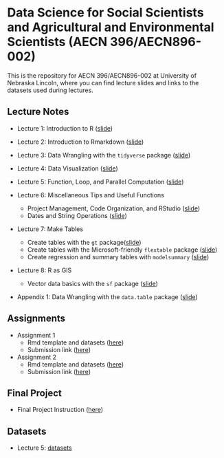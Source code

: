 
# Data Science for Social Scientists and Agricultural and Environmental Scientists (AECN 396/AECN896-002)

This is the repository for AECN 396/AECN896-002 at University of Nebraska Lincoln, where you can find lecture slides and links to the datasets used during lectures.

## Lecture Notes

+ Lecture 1: Introduction to R ([slide](https://tmieno2.github.io/Data-Science-with-R/Chapter-1-Introduction/Introduction.html))
+ Lecture 2: Introduction to Rmarkdown ([slide](https://tmieno2.github.io/Data-Science-with-R/Chapter-2-Rmarkdown/Rmarkdown_x.html))
+ Lecture 3: Data Wrangling with the `tidyverse` package ([slide](https://tmieno2.github.io/Data-Science-with-R/Chapter-3-DataWrangling/data_wrangling_x.html))
+ Lecture 4: Data Visualization ([slide](https://tmieno2.github.io/Data-Science-with-R/Chapter-4-DataVisualization/data_visualization_x.html))
+ Lecture 5: Function, Loop, and Parallel Computation ([slide](https://tmieno2.github.io/Data-Science-with-R/Chapter-5-Functions-Loop-Parallel/function_loop_parallel_x.html))
+ Lecture 6: Miscellaneous Tips and Useful Functions
    * Project Management, Code Organization, and RStudio  ([slide](https://tmieno2.github.io/Data-Science-with-R/Chapter-6-HowCodeProject/code_project_RStudio_x.html))
    * Dates and String Operations  ([slide](https://tmieno2.github.io/Data-Science-with-R/Chapter-6-Miscellaneous/misc_x.html))
+ Lecture 7: Make Tables 
    * Create tables with the `gt` package([slide](https://tmieno2.github.io/Data-Science-with-R/Chapter-7-MakeTable/make_table_x.html))
    * Create tables with the Microsoft-friendly `flextable` package ([slide](https://tmieno2.github.io/Data-Science-with-R/Chapter-7-MakeTable/make_table_flextable_x.html))
    * Create regression and summary tables with `modelsummary` ([slide](https://tmieno2.github.io/Data-Science-with-R/Chapter-7-MakeTable/modelsummary_x.html))
+ Lecture 8: R as GIS
    * Vector data basics with the `sf` package ([slide](https://tmieno2.github.io/Data-Science-with-R/Chapter-8-SpatialData/r_as_GIS_vector_basics_x.html))

+ Appendix 1: Data Wrangling with the `data.table` package ([slide](https://tmieno2.github.io/Data-Science-with-R/data.table/data.table_x.html))

## Assignments

+ Assignment 1
    * Rmd template and datasets ([here](https://www.dropbox.com/sh/lz1035evu56hhs1/AADCrtdXPIJ-2aHopTTKhLkga?dl=0))
    * Submission link ([here](https://www.dropbox.com/request/RJ72YQjh4XZ4ZrcbPbaw))
+ Assignment 2
    * Rmd template and datasets ([here](https://www.dropbox.com/sh/1ftkow27rt4m6yd/AADas9eialIc3PXAqDfVNLCla?dl=0))
    * Submission link ([here](https://www.dropbox.com/request/4kpFrPyezSheeIyA5PXo))

## Final Project

* Final Project Instruction ([here](https://tmieno2.github.io/Data-Science-with-R/FinalProject/final_project_x.html))

## Datasets

+ Lecture 5: [datasets](https://www.dropbox.com/sh/tonqm6wiu72t5m7/AABZEwq2UZlq0s4RxZLKzq3Ya?dl=0)